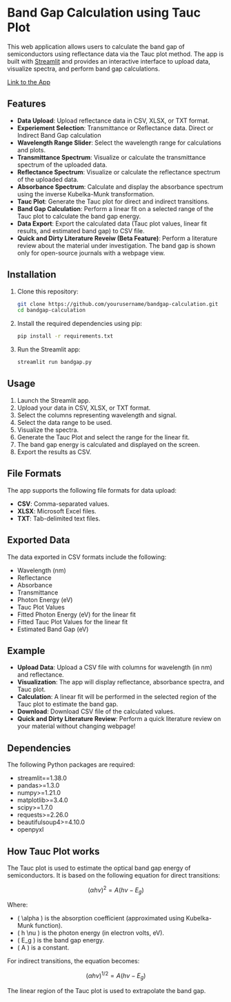 # Band Gap Calculation using Tauc Plot

This web application allows users to calculate the band gap of semiconductors using reflectance data via the Tauc plot method. The app is built with [Streamlit](https://streamlit.io/) and provides an interactive interface to upload data, visualize spectra, and perform band gap calculations.

[Link to the App](https://app-bandgap-app-sebastiano-gadolini.streamlit.app/)

## Features

- **Data Upload**: Upload reflectance data in CSV, XLSX, or TXT format.
- **Experiement Selection**: Transmittance or Reflectance data. Direct or Indirect Band Gap calculation
- **Wavelength Range Slider**: Select the wavelength range for calculations and plots.
- **Transmittance Spectrum**: Visualize or calculate the transmittance spectrum of the uploaded data.
- **Reflectance Spectrum**: Visualize or calculate the reflectance spectrum of the uploaded data.
- **Absorbance Spectrum**: Calculate and display the absorbance spectrum using the inverse Kubelka-Munk transformation.
- **Tauc Plot**: Generate the Tauc plot for direct and indirect transitions.
- **Band Gap Calculation**: Perform a linear fit on a selected range of the Tauc plot to calculate the band gap energy.
- **Data Export**: Export the calculated data (Tauc plot values, linear fit results, and estimated band gap) to CSV file.
- **Quick and Dirty Literature Reveiw (Beta Feature)**: Perform a literature review about the material under investigation. The band gap is shown only for open-source journals with a webpage view.

## Installation

1. Clone this repository:
   ```bash
   git clone https://github.com/yourusername/bandgap-calculation.git
   cd bandgap-calculation
2. Install the required dependencies using pip:
   ```bash
   pip install -r requirements.txt
3. Run the Streamlit app:
   ```bash
   streamlit run bandgap.py

## Usage

1. Launch the Streamlit app.
2. Upload your data in CSV, XLSX, or TXT format.
4. Select the columns representing wavelength and signal.
5. Select the data range to be used.
6. Visualize the spectra.
7. Generate the Tauc Plot and select the range for the linear fit.
8. The band gap energy is calculated and displayed on the screen.
9. Export the results as CSV.

## File Formats

The app supports the following file formats for data upload:

- **CSV**: Comma-separated values.
- **XLSX**: Microsoft Excel files.
- **TXT**: Tab-delimited text files.

## Exported Data

The data exported in CSV formats include the following:

- Wavelength (nm)
- Reflectance
- Absorbance
- Transmittance
- Photon Energy (eV)
- Tauc Plot Values
- Fitted Photon Energy (eV) for the linear fit
- Fitted Tauc Plot Values for the linear fit
- Estimated Band Gap (eV)

## Example

- **Upload Data**: Upload a CSV file with columns for wavelength (in nm) and reflectance.
- **Visualization**: The app will display reflectance, absorbance spectra, and Tauc plot.
- **Calculation**: A linear fit will be performed in the selected region of the Tauc plot to estimate the band gap.
- **Download**: Download CSV file of the calculated values.
- **Quick and Dirty Literature Review**: Perform a quick literature review on your material without changing webpage!

## Dependencies

The following Python packages are required:

- streamlit==1.38.0
- pandas>=1.3.0
- numpy>=1.21.0
- matplotlib>=3.4.0
- scipy>=1.7.0
- requests>=2.26.0
- beautifulsoup4>=4.10.0
- openpyxl

## How Tauc Plot works

The Tauc plot is used to estimate the optical band gap energy of semiconductors. It is based on the following equation for direct transitions:

$$
(\alpha h \nu)^2 = A(h \nu - E_g)
$$

Where:
- \( \alpha \) is the absorption coefficient (approximated using Kubelka-Munk function).
- \( h \nu \) is the photon energy (in electron volts, eV).
- \( E_g \) is the band gap energy.
- \( A \) is a constant.

For indirect transitions, the equation becomes:

$$
(\alpha h \nu)^{1/2} = A(h \nu - E_g)
$$

The linear region of the Tauc plot is used to extrapolate the band gap.
